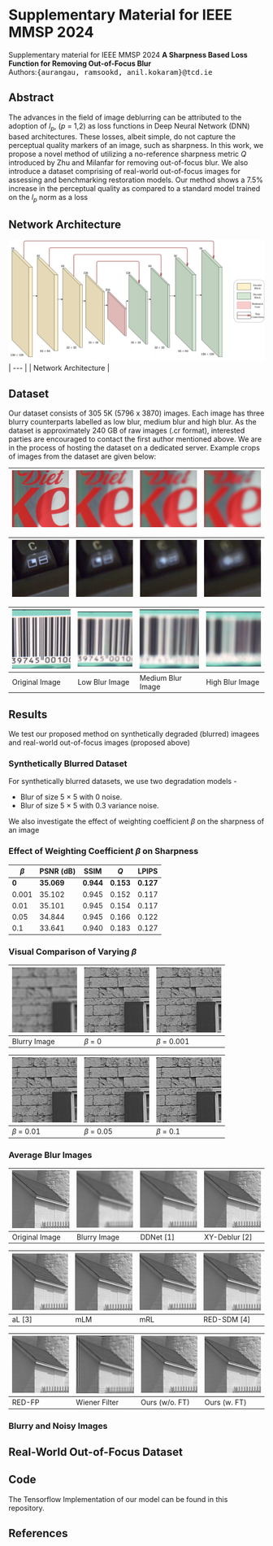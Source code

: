 # Supplementary Material for IEEE MMSP 2024
Supplementary material for IEEE MMSP 2024
**A Sharpness Based Loss Function for Removing Out-of-Focus Blur**<br />
Authors:<samp>{aurangau, ramsookd, anil.kokaram}@tcd.ie</samp>

## Abstract
The advances in the field of image deblurring can
be attributed to the adoption of $l_p$, ($p$ = 1,2) as loss functions in
Deep Neural Network (DNN) based architectures. These losses,
albeit simple, do not capture the perceptual quality markers of
an image, such as sharpness. In this work, we propose a novel
method of utilizing a no-reference sharpness metric $Q$ introduced
by Zhu and Milanfar for removing out-of-focus blur. We also
introduce a dataset comprising of real-world out-of-focus images
for assessing and benchmarking restoration models. Our method
shows a 7.5% increase in the perceptual quality as compared to
a standard model trained on the $l_p$ norm as a loss

## Network Architecture
![Network Architecture](Network_Architecture/UNet_MMSP.png)
| --- |
| Network Architecture |

## Dataset
Our dataset consists of 305 5K (5796 x 3870) images. Each image has three blurry counterparts labelled as low blur, medium blur and high blur.
As the dataset is approximately 240 GB of raw images (.cr format), interested parties are encouraged to contact the first author mentioned above. We are in the process of hosting the dataset on a dedicated server.
Example crops of images from the dataset are given below:

| ![Image 1](Dataset_Examples/soda2_original_crop.png) | ![Image 2](Dataset_Examples/soda2_lbC_crop.png) | ![Image 1](Dataset_Examples/soda2_mbC_crop.png)  | ![Image 2](Dataset_Examples/soda2_hbC_crop.png) |
| --- | --- | --- | --- |

| ![Image 1](Dataset_Examples/keyboard1_original_crop.png) | ![Image 2](Dataset_Examples/keyboard1_lbc_crop.png) | ![Image 1](Dataset_Examples/keyboard1_mbc_crop.png) | ![Image 2](Dataset_Examples/keyboard1_hbc_crop.png) |
| --- | --- | --- | --- |

| ![Image 1](Dataset_Examples/peppermintTea3_original_crop.png) | ![Image 1](Dataset_Examples/peppermintTea3_lbC_crop.png) | ![Image 1](Dataset_Examples/peppermintTea3_mbC_crop.png) | ![Image 1](Dataset_Examples/peppermintTea3_hbC_crop.png) |
| --- | --- | --- | --- |
| Original Image | Low Blur Image | Medium Blur Image | High Blur Image |



## Results
We test our proposed method on synthetically degraded (blurred) imagees and real-world out-of-focus images (proposed above)
### Synthetically Blurred Dataset
For synthetically blurred datasets, we use two degradation models -  
* Blur of size 5 $\times$ 5 with 0 noise.
* Blur of size 5 $\times$ 5 with 0.3 variance noise.

We also investigate the effect of weighting coefficient $\beta$ on the sharpness of an image
### Effect of Weighting Coefficient $\beta$ on Sharpness
| $\beta$ | PSNR (dB) | SSIM | $Q$ | LPIPS
| --- | --- | --- | --- | --- |
| **0** | **35.069** | **0.944** | **0.153** | **0.127**
| 0.001 | 35.102 | 0.945 | 0.152 | 0.117
| 0.01 | 35.101 | 0.945 | 0.154 | 0.117 
| 0.05 | 34.844 | 0.945 | 0.166 | 0.122
| 0.1 | 33.641 | 0.940 | 0.183 | 0.127

### Visual Comparison of Varying $\beta$

| ![Image 1](Beta_Value_Comp/kodim01_blurry.png)| ![Image 2](Beta_Value_Comp/kodim01_b_r_onlyMAE.png) | ![Image 3](Beta_Value_Comp/kodim01_b_r_0_001.png) | 
| --- | --- | --- |
| Blurry Image | $\beta$ = 0 | $\beta$ = 0.001 |

| ![Image 4](Beta_Value_Comp/kodim01_b_r_0_01.png) | ![Image 5](Beta_Value_Comp/kodim01_b_r_0_05.png) | ![Image 6](Beta_Value_Comp/kodim01_b_r_0_1.png) |
| --- | --- | --- |
| $\beta$ = 0.01 | $\beta$ = 0.05 | $\beta$ = 0.1 |

### Average Blur Images
| ![Image 1](MMSP_Comparisons/kodim19_original.png) | ![Image 2](MMSP_Comparisons/kodim19_blurry.png) | ![Image 3](MMSP_Comparisons/kodim19_b_ddnet.png) | ![Image 4](MMSP_Comparisons/kodim19_XYD.png) |
| --- | --- | --- | --- |
| Original Image | Blurry Image | DDNet [1] | XY-Deblur [2] |

| ![Image 5](MMSP_Comparisons/kodim19_al.png) | ![Image 6](MMSP_Comparisons/kodim19_mlm.png) | ![Image 7](MMSP_Comparisons/kodim19_mrl.png) | ![Image 8](MMSP_Comparisons/kodim19_SDM.png) |
| --- | --- | --- | --- |
| aL [3] | mLM | mRL | RED-SDM [4] |

| ![Image 9](MMSP_Comparisons/kodim19_FP.png) | ![Image 10](MMSP_Comparisons/kodim19_b_Wiener.png) | ![Image 11](MMSP_Comparisons/kodim19_b_r_onlyMAE.png) | ![Image 12](MMSP_Comparisons/kodim19_b_r_QSharp.png) |
| --- | --- | --- | --- |
| RED-FP | Wiener Filter | Ours (w/o. FT) | Ours (w. FT) |

### Blurry and Noisy Images

## Real-World Out-of-Focus Dataset

## Code
The Tensorflow Implementation of our model can be found in this repository.

## References
